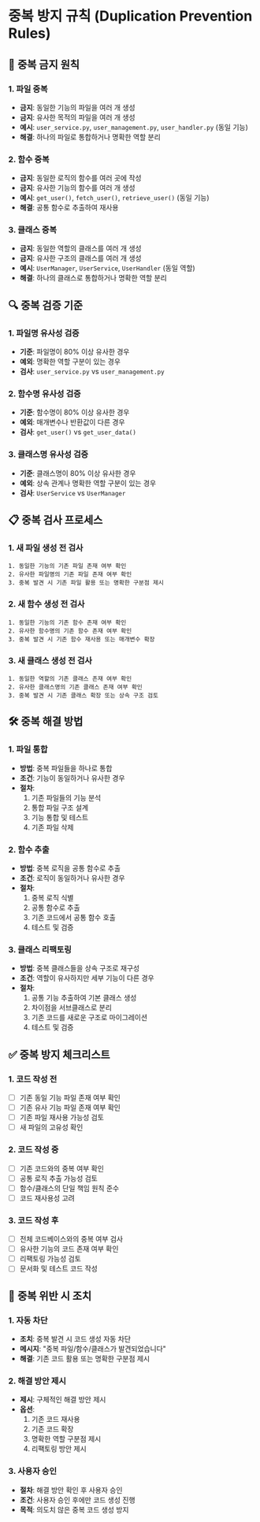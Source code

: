 # 중복 방지 규칙 (Duplication Prevention Rules)

## 🚫 중복 금지 원칙

### 1. 파일 중복
- **금지**: 동일한 기능의 파일을 여러 개 생성
- **금지**: 유사한 목적의 파일을 여러 개 생성
- **예시**: `user_service.py`, `user_management.py`, `user_handler.py` (동일 기능)
- **해결**: 하나의 파일로 통합하거나 명확한 역할 분리

### 2. 함수 중복
- **금지**: 동일한 로직의 함수를 여러 곳에 작성
- **금지**: 유사한 기능의 함수를 여러 개 생성
- **예시**: `get_user()`, `fetch_user()`, `retrieve_user()` (동일 기능)
- **해결**: 공통 함수로 추출하여 재사용

### 3. 클래스 중복
- **금지**: 동일한 역할의 클래스를 여러 개 생성
- **금지**: 유사한 구조의 클래스를 여러 개 생성
- **예시**: `UserManager`, `UserService`, `UserHandler` (동일 역할)
- **해결**: 하나의 클래스로 통합하거나 명확한 역할 분리

## 🔍 중복 검증 기준

### 1. 파일명 유사성 검증
- **기준**: 파일명이 80% 이상 유사한 경우
- **예외**: 명확한 역할 구분이 있는 경우
- **검사**: `user_service.py` vs `user_management.py`

### 2. 함수명 유사성 검증
- **기준**: 함수명이 80% 이상 유사한 경우
- **예외**: 매개변수나 반환값이 다른 경우
- **검사**: `get_user()` vs `get_user_data()`

### 3. 클래스명 유사성 검증
- **기준**: 클래스명이 80% 이상 유사한 경우
- **예외**: 상속 관계나 명확한 역할 구분이 있는 경우
- **검사**: `UserService` vs `UserManager`

## 📋 중복 검사 프로세스

### 1. 새 파일 생성 전 검사
```
1. 동일한 기능의 기존 파일 존재 여부 확인
2. 유사한 파일명의 기존 파일 존재 여부 확인
3. 중복 발견 시 기존 파일 활용 또는 명확한 구분점 제시
```

### 2. 새 함수 생성 전 검사
```
1. 동일한 기능의 기존 함수 존재 여부 확인
2. 유사한 함수명의 기존 함수 존재 여부 확인
3. 중복 발견 시 기존 함수 재사용 또는 매개변수 확장
```

### 3. 새 클래스 생성 전 검사
```
1. 동일한 역할의 기존 클래스 존재 여부 확인
2. 유사한 클래스명의 기존 클래스 존재 여부 확인
3. 중복 발견 시 기존 클래스 확장 또는 상속 구조 검토
```

## 🛠️ 중복 해결 방법

### 1. 파일 통합
- **방법**: 중복 파일들을 하나로 통합
- **조건**: 기능이 동일하거나 유사한 경우
- **절차**: 
  1. 기존 파일들의 기능 분석
  2. 통합 파일 구조 설계
  3. 기능 통합 및 테스트
  4. 기존 파일 삭제

### 2. 함수 추출
- **방법**: 중복 로직을 공통 함수로 추출
- **조건**: 로직이 동일하거나 유사한 경우
- **절차**:
  1. 중복 로직 식별
  2. 공통 함수로 추출
  3. 기존 코드에서 공통 함수 호출
  4. 테스트 및 검증

### 3. 클래스 리팩토링
- **방법**: 중복 클래스들을 상속 구조로 재구성
- **조건**: 역할이 유사하지만 세부 기능이 다른 경우
- **절차**:
  1. 공통 기능 추출하여 기본 클래스 생성
  2. 차이점을 서브클래스로 분리
  3. 기존 코드를 새로운 구조로 마이그레이션
  4. 테스트 및 검증

## ✅ 중복 방지 체크리스트

### 1. 코드 작성 전
- [ ] 기존 동일 기능 파일 존재 여부 확인
- [ ] 기존 유사 기능 파일 존재 여부 확인
- [ ] 기존 파일 재사용 가능성 검토
- [ ] 새 파일의 고유성 확인

### 2. 코드 작성 중
- [ ] 기존 코드와의 중복 여부 확인
- [ ] 공통 로직 추출 가능성 검토
- [ ] 함수/클래스의 단일 책임 원칙 준수
- [ ] 코드 재사용성 고려

### 3. 코드 작성 후
- [ ] 전체 코드베이스와의 중복 여부 검사
- [ ] 유사한 기능의 코드 존재 여부 확인
- [ ] 리팩토링 가능성 검토
- [ ] 문서화 및 테스트 코드 작성

## 🚨 중복 위반 시 조치

### 1. 자동 차단
- **조치**: 중복 발견 시 코드 생성 자동 차단
- **메시지**: "중복 파일/함수/클래스가 발견되었습니다"
- **해결**: 기존 코드 활용 또는 명확한 구분점 제시

### 2. 해결 방안 제시
- **제시**: 구체적인 해결 방안 제시
- **옵션**: 
  1. 기존 코드 재사용
  2. 기존 코드 확장
  3. 명확한 역할 구분점 제시
  4. 리팩토링 방안 제시

### 3. 사용자 승인
- **절차**: 해결 방안 확인 후 사용자 승인
- **조건**: 사용자 승인 후에만 코드 생성 진행
- **목적**: 의도치 않은 중복 코드 생성 방지
